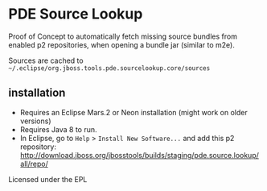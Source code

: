 # PDE Source Lookup

Proof of Concept to automatically fetch missing source bundles from enabled p2 repositories, when opening a bundle jar (similar to m2e).

Sources are cached to `~/.eclipse/org.jboss.tools.pde.sourcelookup.core/sources`

## installation
- Requires an Eclipse Mars.2 or Neon installation (might work on older versions)
- Requires Java 8 to run. 
- In Eclipse, go to `Help` > `Install New Software...` and add this p2 repository:
  http://download.jboss.org/jbosstools/builds/staging/pde.source.lookup/all/repo/


Licensed under the EPL
